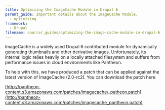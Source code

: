 ```yaml
---
title: Optimizing the ImageCache Module in Drupal 6
parent_guide: Important details about the ImageCache Module.
  - optimizing
framework:
  - Drupal
filename: source/_guides/optimizing-the-image-cache-module-in-drupal-6.md
---
```


ImageCache is a widely used Drupal 6 contributed module for dynamically generating thumbnails and other derivative images. Unfortunately, its internal logic relies heavily on a locally attached filesystem and suffers from performance issues in cloud environments like Pantheon.

To help with this, we have produced a patch that can be applied against the latest version of ImageCache (2.0-rc2). You can download the patch here:

[http://pantheon-content.s3.amazonaws.com/patches/imagecache\_patheon.patch](http://pantheon-content.s3.amazonaws.com/patches/imagecache_pantheon.patch)
